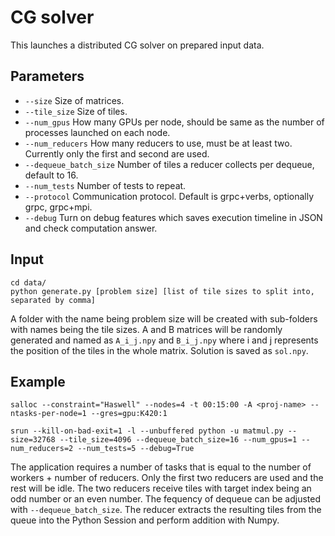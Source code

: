 # CG solver

This launches a distributed CG solver on prepared input data.

## Parameters
- ```--size``` Size of matrices.
- ```--tile_size``` Size of tiles.
- ```--num_gpus``` How many GPUs per node, should be same as the number of processes launched on each node.
- ```--num_reducers``` How many reducers to use, must be at least two. Currently only the first and second are used.
- ```--dequeue_batch_size``` Number of tiles a reducer collects per dequeue, default to 16.
- ```--num_tests``` Number of tests to repeat.
- ```--protocol``` Communication protocol. Default is grpc+verbs, optionally grpc, grpc+mpi.
- ```--debug``` Turn on debug features which saves execution timeline in JSON and check computation answer.

## Input

```
cd data/
python generate.py [problem size] [list of tile sizes to split into, separated by comma]
```
A folder with the name being problem size will be created with sub-folders with names being the tile sizes. A and B matrices will be randomly generated and named as ```A_i_j.npy``` and ```B_i_j.npy``` where i and j represents the position of the tiles in the whole matrix. Solution is saved as ```sol.npy```.

## Example
```
salloc --constraint="Haswell" --nodes=4 -t 00:15:00 -A <proj-name> --ntasks-per-node=1 --gres=gpu:K420:1 

srun --kill-on-bad-exit=1 -l --unbuffered python -u matmul.py --size=32768 --tile_size=4096 --dequeue_batch_size=16 --num_gpus=1 --num_reducers=2 --num_tests=5 --debug=True
```

The application requires a number of tasks that is equal to the number of workers + number of reducers. Only the first two reducers are used and the rest will be idle. The two reducers receive tiles with target index being an odd number or an even number. The fequency of dequeue can be adjusted with ```--dequeue_batch_size```. The reducer extracts the resulting tiles from the queue into the Python Session and perform addition with Numpy.
